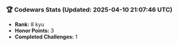 ### 🏆 Codewars Stats (Updated: 2025-04-10 21:07:46 UTC)

- **Rank:** 8 kyu
- **Honor Points:** 3
- **Completed Challenges:** 1
